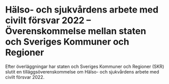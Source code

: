 # Hälso- och sjukvårdens arbete med civilt försvar 2022 – Överenskommelse mellan staten och Sveriges Kommuner och Regioner

Efter överläggningar har staten och Sveriges Kommuner och Regioner (SKR) slutit en tilläggsöverenskommelse om Hälso- och sjukvårdens arbete med civilt försvar 2022.
